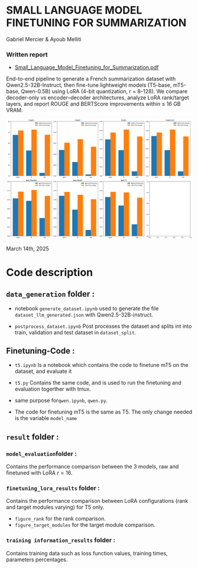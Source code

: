 # SMALL LANGUAGE MODEL FINETUNING FOR SUMMARIZATION
Gabriel Mercier & Ayoub Melliti

### Written report

- [Small_Language_Model_Finetuning_for_Summarization.pdf](./Small_Language_Model_Finetuning_for_Summarization.pdf)

End-to-end pipeline to generate a French summarization dataset with Qwen2.5-32B-Instruct, then fine-tune lightweight models (T5-base, mT5-base, Qwen-0.5B) using LoRA (4-bit quantization, r = 8–128). We compare decoder-only vs encoder–decoder architectures, analyze LoRA rank/target layers, and report ROUGE and BERTScore improvements within ≤ 16 GB VRAM.


![Final Results accross 3 models](results/first_evaluation_results/results_first_evaluation.png)

March 14th, 2025

# Code description
## `data_generation` folder : 

 

- notebook `generate_dataset.ipynb` used to generate the file `dataset_llm_generated.json` with Qwen2.5-32B-instruct. 

- `postprocess_dataset.ipynb` Post processes the dataset and splits int into train, validation and test dataset in `dataset_split`.

## Finetuning-Code :
- `t5.ipynb` Is a notebook which contains the code to finetune mT5 on the dataset, and evaluate it
- `t5.py` Contains the same code, and is used to run the finetuning and evaluation togerther with tmux.

- same purpose for`qwen.ipynb`, `qwen.py`.
- The code for finetuning mT5 is the same as T5. The only change needed is the variable `model_name`

## `result` folder :

### `model_evaluation`folder : 
Contains the performance comparison between the 3 models, raw and finetuned with LoRA $r = 16$.

### `finetuning_lora_results` folder : 
Contains the performance comparison between LoRA configurations (rank and target modules varying) for T5 only.

- `figure_rank` for the rank comparison.
- `figure_target_modules` for the target module comparison.

### `training information_results` folder :
Contains training data such as loss function values, training times, parameters percentages.

